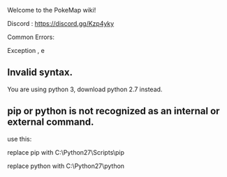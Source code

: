 Welcome to the PokeMap wiki!

Discord : https://discord.gg/Kzp4yky

Common Errors:

Exception , e

Invalid syntax.
-------------------------------------------------------------------
You are using python 3, download python 2.7 instead.


pip or python is not recognized as an internal or external command.
-------------------------------------------------------------------

use this:

replace pip with C:\Python27\Scripts\pip 

replace python with C:\Python27\python



